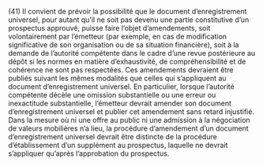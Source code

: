 (41) Il convient de prévoir la possibilité que le document d’enregistrement universel, pour autant qu’il ne soit pas devenu une partie constitutive d’un prospectus approuvé, puisse faire l’objet d’amendements, soit volontairement par l’émetteur (par exemple, en cas de modification significative de son organisation ou de sa situation financière), soit à la demande de l’autorité compétente dans le cadre d’une revue postérieure au dépôt si les normes en matière d’exhaustivité, de compréhensibilité et de cohérence ne sont pas respectées. Ces amendements devraient être publiés suivant les mêmes modalités que celles qui s’appliquent au document d’enregistrement universel. En particulier, lorsque l’autorité compétente décèle une omission substantielle ou une erreur ou inexactitude substantielle, l’émetteur devrait amender son document d’enregistrement universel et publier cet amendement sans retard injustifié. Dans la mesure où ni une offre au public ni une admission à la négociation de valeurs mobilières n’a lieu, la procédure d’amendement d’un document d’enregistrement universel devrait être distincte de la procédure d’établissement d’un supplément au prospectus, laquelle ne devrait s’appliquer qu’après l’approbation du prospectus.